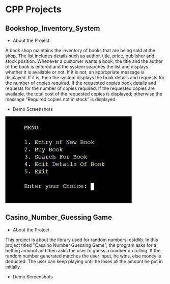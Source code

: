 # CPP Projects

## Bookshop_Inventory_System

- About the Project

A book shop maintains the inventory of books that are being sold at the shop. The list includes details such as author, title, price, publisher and stock position. Whenever a customer wants a book, the title and the author of the book is entered and the system searches the list and displays whether it is available or not. If it is not, an appropriate message is displayed. If it is, then the system displays the book details and requests for the number of copies required. If the requested copies book details and requests for the number of copies required. If the requested copies are available, the total cost of the requested copies is displayed; otherwise the message “Required copies not in stock” is displayed.

- Demo Screenshots
 
![img](Assets/Bookshop_Inventory_System_Images/menu_page.png)


## Casino_Number_Guessing Game

- About the Project

This project is about the library used for random numbers: cstdlib. In this project titled "Cassino Number Guessing Game", the program asks for a betting amount and then asks the user to guess a number on rolling. If the random number generated matches the user input, he wins, else money is deducted. The user can keep playing until he loses all the amount he put in initially.


- Demo Screenshots
